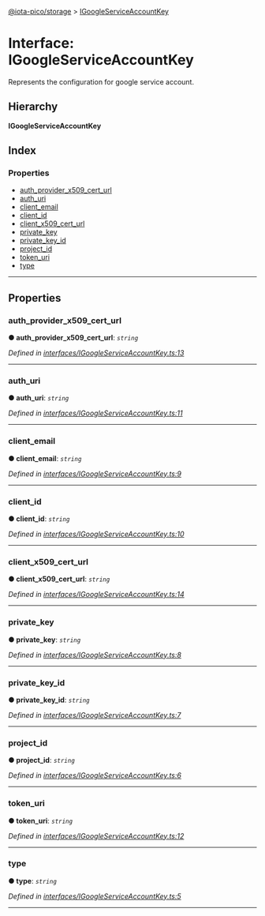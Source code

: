 [@iota-pico/storage](../README.md) > [IGoogleServiceAccountKey](../interfaces/igoogleserviceaccountkey.md)

# Interface: IGoogleServiceAccountKey

Represents the configuration for google service account.

## Hierarchy

**IGoogleServiceAccountKey**

## Index

### Properties

* [auth_provider_x509_cert_url](igoogleserviceaccountkey.md#auth_provider_x509_cert_url)
* [auth_uri](igoogleserviceaccountkey.md#auth_uri)
* [client_email](igoogleserviceaccountkey.md#client_email)
* [client_id](igoogleserviceaccountkey.md#client_id)
* [client_x509_cert_url](igoogleserviceaccountkey.md#client_x509_cert_url)
* [private_key](igoogleserviceaccountkey.md#private_key)
* [private_key_id](igoogleserviceaccountkey.md#private_key_id)
* [project_id](igoogleserviceaccountkey.md#project_id)
* [token_uri](igoogleserviceaccountkey.md#token_uri)
* [type](igoogleserviceaccountkey.md#type)

---

## Properties

<a id="auth_provider_x509_cert_url"></a>

###  auth_provider_x509_cert_url

**● auth_provider_x509_cert_url**: *`string`*

*Defined in [interfaces/IGoogleServiceAccountKey.ts:13](https://github.com/iota-pico/storage/blob/893ad8d/src/interfaces/IGoogleServiceAccountKey.ts#L13)*

___
<a id="auth_uri"></a>

###  auth_uri

**● auth_uri**: *`string`*

*Defined in [interfaces/IGoogleServiceAccountKey.ts:11](https://github.com/iota-pico/storage/blob/893ad8d/src/interfaces/IGoogleServiceAccountKey.ts#L11)*

___
<a id="client_email"></a>

###  client_email

**● client_email**: *`string`*

*Defined in [interfaces/IGoogleServiceAccountKey.ts:9](https://github.com/iota-pico/storage/blob/893ad8d/src/interfaces/IGoogleServiceAccountKey.ts#L9)*

___
<a id="client_id"></a>

###  client_id

**● client_id**: *`string`*

*Defined in [interfaces/IGoogleServiceAccountKey.ts:10](https://github.com/iota-pico/storage/blob/893ad8d/src/interfaces/IGoogleServiceAccountKey.ts#L10)*

___
<a id="client_x509_cert_url"></a>

###  client_x509_cert_url

**● client_x509_cert_url**: *`string`*

*Defined in [interfaces/IGoogleServiceAccountKey.ts:14](https://github.com/iota-pico/storage/blob/893ad8d/src/interfaces/IGoogleServiceAccountKey.ts#L14)*

___
<a id="private_key"></a>

###  private_key

**● private_key**: *`string`*

*Defined in [interfaces/IGoogleServiceAccountKey.ts:8](https://github.com/iota-pico/storage/blob/893ad8d/src/interfaces/IGoogleServiceAccountKey.ts#L8)*

___
<a id="private_key_id"></a>

###  private_key_id

**● private_key_id**: *`string`*

*Defined in [interfaces/IGoogleServiceAccountKey.ts:7](https://github.com/iota-pico/storage/blob/893ad8d/src/interfaces/IGoogleServiceAccountKey.ts#L7)*

___
<a id="project_id"></a>

###  project_id

**● project_id**: *`string`*

*Defined in [interfaces/IGoogleServiceAccountKey.ts:6](https://github.com/iota-pico/storage/blob/893ad8d/src/interfaces/IGoogleServiceAccountKey.ts#L6)*

___
<a id="token_uri"></a>

###  token_uri

**● token_uri**: *`string`*

*Defined in [interfaces/IGoogleServiceAccountKey.ts:12](https://github.com/iota-pico/storage/blob/893ad8d/src/interfaces/IGoogleServiceAccountKey.ts#L12)*

___
<a id="type"></a>

###  type

**● type**: *`string`*

*Defined in [interfaces/IGoogleServiceAccountKey.ts:5](https://github.com/iota-pico/storage/blob/893ad8d/src/interfaces/IGoogleServiceAccountKey.ts#L5)*

___

